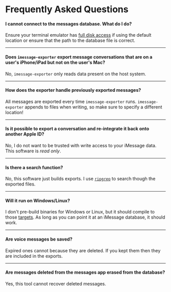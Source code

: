 # Frequently Asked Questions

#### I cannot connect to the messages database. What do I do?

Ensure your terminal emulator has [full disk access](https://kb.synology.com/en-us/C2/tutorial/How_to_enable_Full_Disk_Access_on_a_Mac) if using the default location or ensure that the path to the database file is correct.

***

#### Does `imessage-exporter` export message conversations that are on a user's iPhone/iPad but not on the user's Mac?

No, `imessage-exporter` only reads data present on the host system.

***

#### How does the exporter handle previously exported messages?

All messages are exported every time `imessage-exporter` runs. `imessage-exporter` appends to files when writing, so make sure to specify a different location!

***

#### Is it possible to export a conversation and re-integrate it back onto another Apple ID?

No, I do not want to be trusted with write access to your iMessage data. This software is *read only*.

***

#### Is there a search function?

No, this software just builds exports. I use [`ripgrep`](https://github.com/BurntSushi/ripgrep) to search though the exported files.

***

#### Will it run on Windows/Linux?

I don't pre-build binaries for Windows or Linux, but it should compile to those [targets](https://doc.rust-lang.org/nightly/rustc/platform-support.html). As long as you can point it at an iMessage database, it should work.

***

#### Are voice messages be saved?

Expired ones cannot because they are deleted. If you kept them then they are included in the exports.

***

#### Are messages deleted from the messages app erased from the database?

Yes, this tool cannot recover deleted messages.
